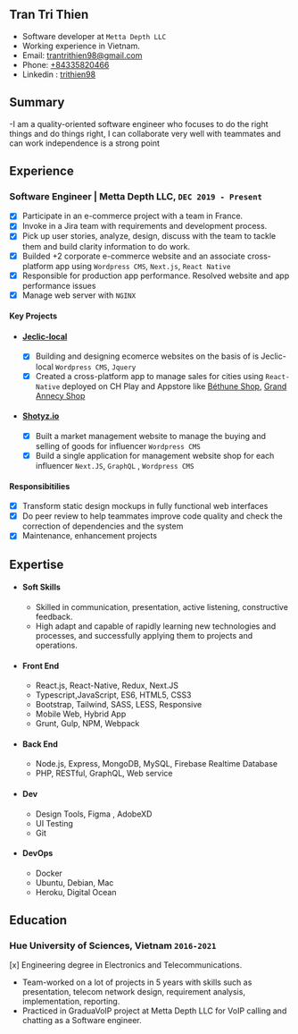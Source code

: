 ## Tran Tri Thien

- Software developer at `Metta Depth LLC`
- Working experience in Vietnam.
- Email: [trantrithien98@gmail.com](mailto:trantrithien98@gmail.com)
- Phone: [+84335820466](tel:+84335820466)
- Linkedin : [trithien98](https://www.linkedin.com/in/trithien98)

## Summary

-I am a quality-oriented software engineer who focuses to do the right things and do things right, I can collaborate very well with teammates and can work independence is a strong point

## Experience

### **Software Engineer | Metta Depth LLC**, `DEC 2019 - Present`

- [x] Participate in an e-commerce project with a team in France.
- [x] Invoke in a Jira team with requirements and development process.
- [x] Pick up user stories, analyze, design, discuss with the team to tackle them and build clarity information to do work.
- [x] Builded +2 corporate e-commerce website and an associate cross-platform app using `Wordpress CMS`, `Next.js`, `React Native`
- [x] Responsible for production app performance. Resolved website and app performance issues
- [x] Manage web server with `NGINX`

#### Key Projects

- #### **[Jeclic-local](https://jeclic-local.fr)**
  - [x] Building and designing ecomerce websites on the basis of is Jeclic-local `Wordpress CMS`, `Jquery`
  - [x] Created a cross-platform app to manage sales for cities using `React-Native` deployed on CH Play and Appstore like [Béthune Shop](https://play.google.com/store/apps/details?id=espm.bethune.shop&hl=vi&gl=US), [Grand Annecy Shop](https://play.google.com/store/apps/details?id=greenweb.grandannecy.shop&hl=en_US&gl=US)
- #### **[Shotyz.io](https://shotyz.io)**
  - [x] Built a market management website to manage the buying and selling of goods for influencer `Wordpress CMS`
  - [x] Build a single application for management website shop for each influencer `Next.JS`, `GraphQL` , `Wordpress CMS`

#### Responsibitilies

- [x] Transform static design mockups in fully functional web interfaces
- [x] Do peer review to help teammates improve code quality and check the correction of dependencies and the system
- [x] Maintenance, enhancement projects

## Expertise

- #### Soft Skills
  - Skilled in communication, presentation, active listening, constructive feedback.
  - High adapt and capable of rapidly learning new technologies and processes, and successfully applying them to projects and operations.
- #### Front End
  - React.js, React-Native, Redux, Next.JS
  - Typescript,JavaScript, ES6, HTML5, CSS3
  - Bootstrap, Tailwind, SASS, LESS, Responsive
  - Mobile Web, Hybrid App
  - Grunt, Gulp, NPM, Webpack
- #### Back End
  - Node.js, Express, MongoDB, MySQL, Firebase Realtime Database
  - PHP, RESTful, GraphQL, Web service
- #### Dev
  - Design Tools, Figma , AdobeXD
  - UI Testing
  - Git
- #### DevOps
  - Docker
  - Ubuntu, Debian, Mac
  - Heroku, Digital Ocean

## Education

### Hue University of Sciences, Vietnam `2016-2021`

[x] Engineering degree in Electronics and Telecommunications.

- Team-worked on a lot of projects in 5 years with skills such as presentation, telecom network design, requirement analysis, implementation, reporting.
- Practiced in GraduaVoIP project at Metta Depth LLC for VoIP calling and chatting as a Software engineer.
